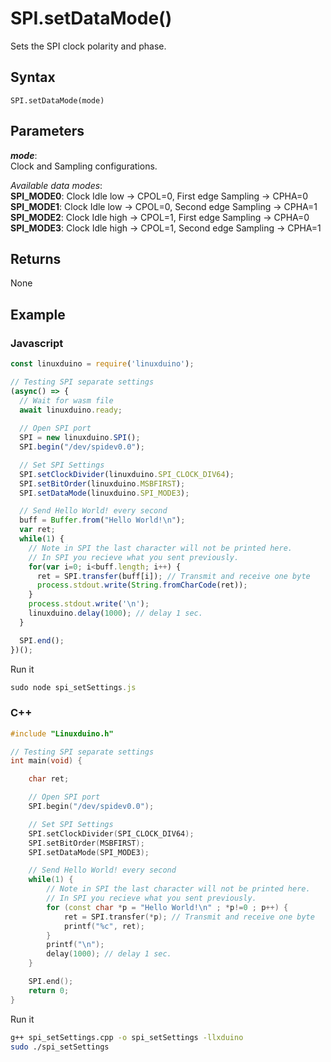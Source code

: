# SPI.setDataMode()
Sets the SPI clock polarity and phase.

## Syntax 
```
SPI.setDataMode(mode)
``` 

## Parameters 
***mode***:   
Clock and Sampling configurations.

*Available data modes*:  
**SPI_MODE0**: Clock Idle low -> CPOL=0, First edge Sampling -> CPHA=0   
**SPI_MODE1**: Clock Idle low -> CPOL=0, Second edge Sampling -> CPHA=1    
**SPI_MODE2**: Clock Idle high -> CPOL=1, First edge Sampling -> CPHA=0   
**SPI_MODE3**: Clock Idle high -> CPOL=1, Second edge Sampling -> CPHA=1  

## Returns 
None

## Example

### Javascript 
```js
const linuxduino = require('linuxduino');

// Testing SPI separate settings
(async() => {
  // Wait for wasm file
  await linuxduino.ready;
  
  // Open SPI port
  SPI = new linuxduino.SPI();
  SPI.begin("/dev/spidev0.0");

  // Set SPI Settings
  SPI.setClockDivider(linuxduino.SPI_CLOCK_DIV64);
  SPI.setBitOrder(linuxduino.MSBFIRST);
  SPI.setDataMode(linuxduino.SPI_MODE3);

  // Send Hello World! every second
  buff = Buffer.from("Hello World!\n");
  var ret;
  while(1) {
    // Note in SPI the last character will not be printed here. 
    // In SPI you recieve what you sent previously. 
    for(var i=0; i<buff.length; i++) {
      ret = SPI.transfer(buff[i]); // Transmit and receive one byte
      process.stdout.write(String.fromCharCode(ret));
    }
    process.stdout.write('\n');
    linuxduino.delay(1000); // delay 1 sec.
  }

  SPI.end();
})();
```

Run it
```js
sudo node spi_setSettings.js
```

### C++
```cpp
#include "Linuxduino.h"

// Testing SPI separate settings
int main(void) {

    char ret;

    // Open SPI port
    SPI.begin("/dev/spidev0.0");

    // Set SPI Settings
    SPI.setClockDivider(SPI_CLOCK_DIV64);
    SPI.setBitOrder(MSBFIRST);
    SPI.setDataMode(SPI_MODE3);

    // Send Hello World! every second
    while(1) {
        // Note in SPI the last character will not be printed here. 
        // In SPI you recieve what you sent previously. 
        for (const char *p = "Hello World!\n" ; *p!=0 ; p++) {
            ret = SPI.transfer(*p); // Transmit and receive one byte
            printf("%c", ret);
        }
        printf("\n");
        delay(1000); // delay 1 sec.
    }

    SPI.end(); 
    return 0;
}
```

Run it
```sh
g++ spi_setSettings.cpp -o spi_setSettings -llxduino
sudo ./spi_setSettings
```